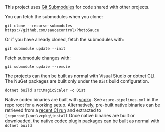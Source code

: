 This project uses [Git Submodules](https://git-scm.com/book/en/v2/Git-Tools-Submodules) for code shared with other projects.

You can fetch the submodules when you clone:

```
git clone --recurse-submodules https://github.com/saucecontrol/PhotoSauce
```

Or if you have already cloned, fetch the submodules with:

```
git submodule update --init
```

Fetch submodule changes with:

```
git submodule update --remote
```

The projects can then be built as normal with Visual Studio or dotnet CLI.  The NuGet packages are built only under the `Dist` build configuration.

```
dotnet build src\MagicScaler -c Dist
```

Native codec binaries are built with [vcpkg](https://github.com/microsoft/vcpkg).  See `azure-pipelines.yml` in the repo root for a working setup.
Alternatively, pre-built native binaries can be retrieved from a [recent CI run](https://dev.azure.com/saucecontrol/PhotoSauce/_build?definitionId=1) and extracted to `[reporoot]\out\vcpkg\install`
Once native binaries are built or downloaded, the native codec plugin packages can be built as normal with `dotnet build`
